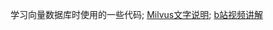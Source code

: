 学习向量数据库时使用的一些代码;
[Milvus文字说明](https://www.zhihu.com/people/ke-neng-shi-ma-zi-chen/posts);
[b站视频讲解](https://space.bilibili.com/430576513)
